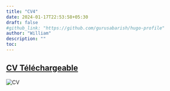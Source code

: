 ```yaml
---
title: "CV4"
date: 2024-01-17T22:53:58+05:30
draft: false
#github_link: "https://github.com/gurusabarish/hugo-profile"
author: "William"
description: ""
toc: 
---
```


## [CV Téléchargeable](/images/CV/CV.pdf)
![CV](/images/CV/CV.png "Curriculum Vitae")

